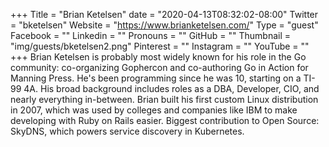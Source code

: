 +++
Title = "Brian Ketelsen"
date = "2020-04-13T08:32:02-08:00"
Twitter = "bketelsen"
Website = "https://www.brianketelsen.com/"
Type = "guest"
Facebook = ""
Linkedin = ""
Pronouns = ""
GitHub = ""
Thumbnail = "img/guests/bketelsen2.png"
Pinterest = ""
Instagram = ""
YouTube = ""
+++
Brian Ketelsen is probably most widely known for his role in the Go community: co-organizing Gophercon and co-authoring Go in Action for Manning Press. He's been programming since he was 10, starting on a TI-99 4A. His broad background includes roles as a DBA, Developer, CIO, and nearly everything in-between. Brian built his first custom Linux distribution in 2007, which was used by colleges and companies like IBM to make developing with Ruby on Rails easier. Biggest contribution to Open Source: SkyDNS, which powers service discovery in Kubernetes.
